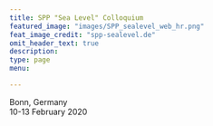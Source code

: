```yaml
---
title: SPP "Sea Level" Colloquium
featured_image: "images/SPP_sealevel_web_hr.png"
feat_image_credit: "spp-sealevel.de"
omit_header_text: true
description: 
type: page
menu: 

---
```


Bonn, Germany  
10-13 February 2020

<!--[Poster SPP "Sea Level" Colloquium Feb 2020](/data/poster_SPP022020_yakhontova.pdf)-->
